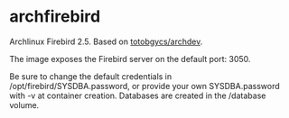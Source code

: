# archfirebird

Archlinux Firebird 2.5. Based on [totobgycs/archdev](https://registry.hub.docker.com/u/totobgycs/archdev/). 

The image exposes the Firebird server on the default port: 3050.

Be sure to change the default credentials in /opt/firebird/SYSDBA.password, 
or provide your own SYSDBA.password with -v at container creation.
Databases are created in the /database volume.